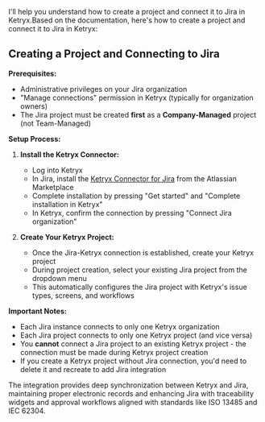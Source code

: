 I'll help you understand how to create a project and connect it to Jira in Ketryx.Based on the documentation, here's how to create a project and connect it to Jira in Ketryx:

## Creating a Project and Connecting to Jira

**Prerequisites:**
- Administrative privileges on your Jira organization
- "Manage connections" permission in Ketryx (typically for organization owners)
- The Jira project must be created **first** as a **Company-Managed** project (not Team-Managed)

**Setup Process:**

1. **Install the Ketryx Connector:**
   - Log into Ketryx
   - In Jira, install the [Ketryx Connector for Jira](https://marketplace.atlassian.com/apps/1228398/ketryx-connector-for-jira) from the Atlassian Marketplace
   - Complete installation by pressing "Get started" and "Complete installation in Ketryx"
   - In Ketryx, confirm the connection by pressing "Connect Jira organization"

2. **Create Your Ketryx Project:**
   - Once the Jira-Ketryx connection is established, create your Ketryx project
   - During project creation, select your existing Jira project from the dropdown menu
   - This automatically configures the Jira project with Ketryx's issue types, screens, and workflows

**Important Notes:**
- Each Jira instance connects to only one Ketryx organization
- Each Jira project connects to only one Ketryx project (and vice versa)
- You **cannot** connect a Jira project to an existing Ketryx project - the connection must be made during Ketryx project creation
- If you create a Ketryx project without Jira connection, you'd need to delete it and recreate to add Jira integration

The integration provides deep synchronization between Ketryx and Jira, maintaining proper electronic records and enhancing Jira with traceability widgets and approval workflows aligned with standards like ISO 13485 and IEC 62304.